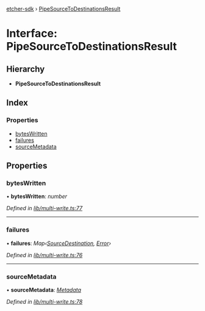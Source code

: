[etcher-sdk](../README.md) › [PipeSourceToDestinationsResult](pipesourcetodestinationsresult.md)

# Interface: PipeSourceToDestinationsResult

## Hierarchy

* **PipeSourceToDestinationsResult**

## Index

### Properties

* [bytesWritten](pipesourcetodestinationsresult.md#byteswritten)
* [failures](pipesourcetodestinationsresult.md#failures)
* [sourceMetadata](pipesourcetodestinationsresult.md#sourcemetadata)

## Properties

###  bytesWritten

• **bytesWritten**: *number*

*Defined in [lib/multi-write.ts:77](https://github.com/balena-io-modules/etcher-sdk/blob/9eb4c2e/lib/multi-write.ts#L77)*

___

###  failures

• **failures**: *Map‹[SourceDestination](../classes/sourcedestination.md), [Error](../classes/notcapable.md#static-error)›*

*Defined in [lib/multi-write.ts:76](https://github.com/balena-io-modules/etcher-sdk/blob/9eb4c2e/lib/multi-write.ts#L76)*

___

###  sourceMetadata

• **sourceMetadata**: *[Metadata](metadata.md)*

*Defined in [lib/multi-write.ts:78](https://github.com/balena-io-modules/etcher-sdk/blob/9eb4c2e/lib/multi-write.ts#L78)*
